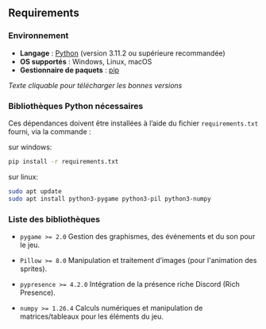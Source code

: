 ## Requirements

### Environnement

- **Langage** : [Python](https://www.python.org/downloads/) (version 3.11.2 ou supérieure recommandée)  
- **OS supportés** : Windows, Linux, macOS  
- **Gestionnaire de paquets** : [pip](https://pip.pypa.io/en/stable/installation/)

_Texte cliquable pour télécharger les bonnes versions_

### Bibliothèques Python nécessaires

Ces dépendances doivent être installées à l’aide du fichier `requirements.txt` fourni, via la commande :  

sur windows:

```bash
pip install -r requirements.txt
```

sur linux:

```bash
sudo apt update
sudo apt install python3-pygame python3-pil python3-numpy
```

### Liste des bibliothèques

- `pygame >= 2.0`
Gestion des graphismes, des événements et du son pour le jeu.

- `Pillow >= 8.0`
Manipulation et traitement d’images (pour l'animation des sprites).

- `pypresence >= 4.2.0`
Intégration de la présence riche Discord (Rich Presence).

- `numpy >= 1.26.4`
Calculs numériques et manipulation de matrices/tableaux pour les éléments du jeu.
